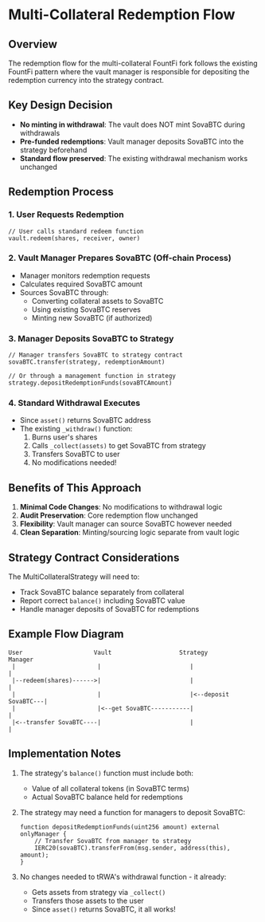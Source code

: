 # Multi-Collateral Redemption Flow

## Overview
The redemption flow for the multi-collateral FountFi fork follows the existing FountFi pattern where the vault manager is responsible for depositing the redemption currency into the strategy contract.

## Key Design Decision
- **No minting in withdrawal**: The vault does NOT mint SovaBTC during withdrawals
- **Pre-funded redemptions**: Vault manager deposits SovaBTC into the strategy beforehand
- **Standard flow preserved**: The existing withdrawal mechanism works unchanged

## Redemption Process

### 1. User Requests Redemption
```solidity
// User calls standard redeem function
vault.redeem(shares, receiver, owner)
```

### 2. Vault Manager Prepares SovaBTC (Off-chain Process)
- Manager monitors redemption requests
- Calculates required SovaBTC amount
- Sources SovaBTC through:
  - Converting collateral assets to SovaBTC
  - Using existing SovaBTC reserves
  - Minting new SovaBTC (if authorized)

### 3. Manager Deposits SovaBTC to Strategy
```solidity
// Manager transfers SovaBTC to strategy contract
sovaBTC.transfer(strategy, redemptionAmount)

// Or through a management function in strategy
strategy.depositRedemptionFunds(sovaBTCAmount)
```

### 4. Standard Withdrawal Executes
- Since `asset()` returns SovaBTC address
- The existing `_withdraw()` function:
  1. Burns user's shares
  2. Calls `_collect(assets)` to get SovaBTC from strategy
  3. Transfers SovaBTC to user
  4. No modifications needed!

## Benefits of This Approach

1. **Minimal Code Changes**: No modifications to withdrawal logic
2. **Audit Preservation**: Core redemption flow unchanged
3. **Flexibility**: Vault manager can source SovaBTC however needed
4. **Clean Separation**: Minting/sourcing logic separate from vault logic

## Strategy Contract Considerations

The MultiCollateralStrategy will need to:
- Track SovaBTC balance separately from collateral
- Report correct `balance()` including SovaBTC value
- Handle manager deposits of SovaBTC for redemptions

## Example Flow Diagram

```
User                    Vault                   Strategy              Manager
 |                       |                         |                     |
 |--redeem(shares)------>|                         |                     |
 |                       |                         |<--deposit SovaBTC---|
 |                       |<--get SovaBTC-----------|                     |
 |<--transfer SovaBTC----|                         |                     |
```

## Implementation Notes

1. The strategy's `balance()` function must include both:
   - Value of all collateral tokens (in SovaBTC terms)
   - Actual SovaBTC balance held for redemptions

2. The strategy may need a function for managers to deposit SovaBTC:
   ```solidity
   function depositRedemptionFunds(uint256 amount) external onlyManager {
       // Transfer SovaBTC from manager to strategy
       IERC20(sovaBTC).transferFrom(msg.sender, address(this), amount);
   }
   ```

3. No changes needed to tRWA's withdrawal function - it already:
   - Gets assets from strategy via `_collect()`
   - Transfers those assets to the user
   - Since `asset()` returns SovaBTC, it all works!